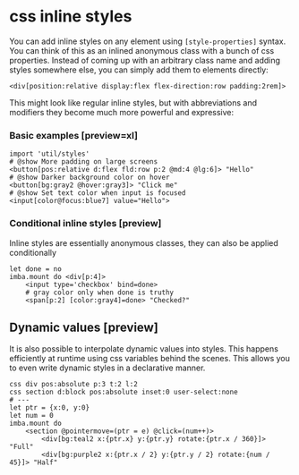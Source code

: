 # css inline styles

You can add inline styles on any element using `[style-properties]` syntax. You can think of this as an inlined anonymous class with a bunch of css properties.
Instead of coming up with an arbitrary class name and adding styles somewhere else, you can simply add them to elements directly:
```imba
<div[position:relative display:flex flex-direction:row padding:2rem]>
```
This might look like regular inline styles, but with abbreviations and modifiers they become much more powerful and expressive:

### Basic examples [preview=xl]
```imba main.imba
import 'util/styles'
# @show More padding on large screens
<button[pos:relative d:flex fld:row p:2 @md:4 @lg:6]> "Hello"
# @show Darker background color on hover
<button[bg:gray2 @hover:gray3]> "Click me"
# @show Set text color when input is focused
<input[color@focus:blue7] value="Hello">
```
### Conditional inline styles [preview]
Inline styles are essentially anonymous classes, they can also be applied conditionally
```imba
let done = no
imba.mount do <div[p:4]>
    <input type='checkbox' bind=done>
    # gray color only when done is truthy
    <span[p:2] [color:gray4]=done> "Checked?"
```

## Dynamic values [preview]

It is also possible to interpolate dynamic values into styles. This happens efficiently at runtime using css variables behind the scenes. This allows you to even write dynamic styles in a declarative manner.

```imba
css div pos:absolute p:3 t:2 l:2
css section d:block pos:absolute inset:0 user-select:none
# ---
let ptr = {x:0, y:0}
let num = 0
imba.mount do
    <section @pointermove=(ptr = e) @click=(num++)>
        <div[bg:teal2 x:{ptr.x} y:{ptr.y} rotate:{ptr.x / 360}]> "Full"
        <div[bg:purple2 x:{ptr.x / 2} y:{ptr.y / 2} rotate:{num / 45}]> "Half"
        
```